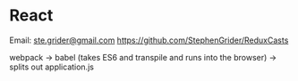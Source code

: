 # React
Email: ste.grider@gmail.com
https://github.com/StephenGrider/ReduxCasts


webpack -> babel (takes ES6 and transpile and runs into the browser) 
-> splits out application.js
